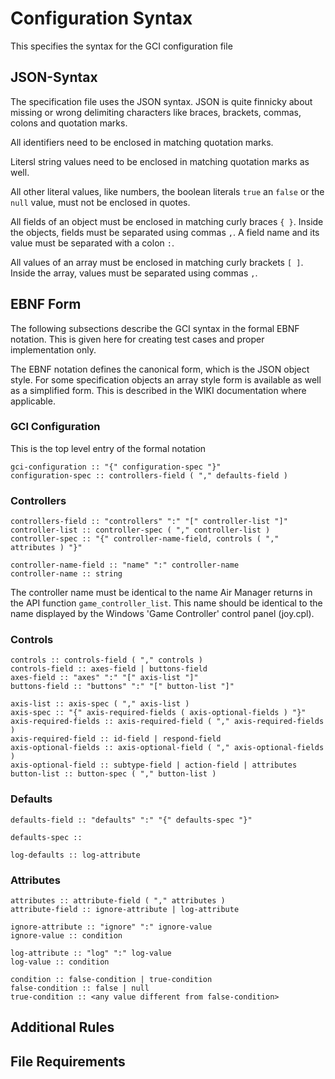 # Configuration Syntax
This specifies the syntax for the GCI configuration file

## JSON-Syntax

The specification file uses the JSON syntax. JSON is quite finnicky about missing or wrong delimiting characters like braces, brackets, commas, colons and quotation marks.

All identifiers need to be enclosed in matching quotation marks. 

Litersl string values need to be enclosed in matching quotation marks as well. 

All other literal values, like numbers, the boolean literals `true` an `false` or the `null` value, must not be enclosed in quotes. 

All fields of an object must be enclosed in matching curly braces `{ }`. Inside the objects, fields must be separated using commas `,`. A field name and its value must be separated with a colon `:`. 

All values of an array must be enclosed in matching curly brackets `[ ]`. Inside the array, values must be separated using commas `,`.


## EBNF Form
The following subsections describe the GCI syntax in the formal EBNF notation. This is given here for creating test cases and proper implementation only.

The EBNF notation defines the canonical form, which is the JSON object style. For some specification objects an array style form is available as well as a simplified form. This is described in the WIKI documentation where applicable.

### GCI Configuration

This is the top level entry of the formal notation

~~~
gci-configuration :: "{" configuration-spec "}"
configuration-spec :: controllers-field ( "," defaults-field ) 
~~~

### Controllers

~~~
controllers-field :: "controllers" ":" "[" controller-list "]"
controller-list :: controller-spec ( "," controller-list )
controller-spec :: "{" controller-name-field, controls ( "," attributes ) "}"

controller-name-field :: "name" ":" controller-name
controller-name :: string
~~~

The controller name must be identical to the name Air Manager returns in the API function `game_controller_list`. This name should be identical to the name displayed by the Windows 'Game Controller' control panel (joy.cpl).

### Controls

~~~
controls :: controls-field ( "," controls )
controls-field :: axes-field | buttons-field
axes-field :: "axes" ":" "[" axis-list "]"
buttons-field :: "buttons" ":" "[" button-list "]"

axis-list :: axis-spec ( "," axis-list )
axis-spec :: "{" axis-required-fields ( axis-optional-fields ) "}"
axis-required-fields :: axis-required-field ( "," axis-required-fields )
axis-required-field :: id-field | respond-field
axis-optional-fields :: axis-optional-field ( "," axis-optional-fields )
axis-optional-field :: subtype-field | action-field | attributes
button-list :: button-spec ( "," button-list )
~~~

### Defaults

~~~
defaults-field :: "defaults" ":" "{" defaults-spec "}"

defaults-spec :: 

log-defaults :: log-attribute
~~~

### Attributes

~~~
attributes :: attribute-field ( "," attributes )
attribute-field :: ignore-attribute | log-attribute

ignore-attribute :: "ignore" ":" ignore-value
ignore-value :: condition

log-attribute :: "log" ":" log-value
log-value :: condition

condition :: false-condition | true-condition
false-condition :: false | null
true-condition :: <any value different from false-condition> 
~~~

## Additional Rules



## File Requirements

